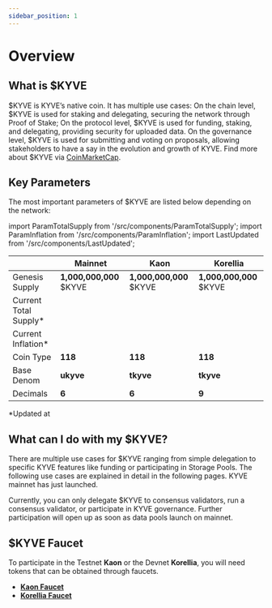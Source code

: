 ```yaml
---
sidebar_position: 1
---
```


# Overview

## What is \$KYVE

$KYVE is KYVE’s native coin. It has multiple use cases:
On the chain level, \$KYVE is used for staking and delegating, securing the network through Proof of Stake;
On the protocol level, \$KYVE is used for funding, staking, and delegating, providing security for uploaded data.
On the governance level, \$KYVE is used for submitting and voting on proposals, allowing stakeholders to have a say in the evolution and growth of KYVE.
Find more about \$KYVE via [CoinMarketCap](https://coinmarketcap.com/currencies/kyve-network).

## Key Parameters

The most important parameters of \$KYVE are listed below depending on the network:

import ParamTotalSupply from '/src/components/ParamTotalSupply';
import ParamInflation from '/src/components/ParamInflation';
import LastUpdated from '/src/components/LastUpdated';

|                        | Mainnet                                                                                    | Kaon                                                                                            | Korellia                                                                                            |
| ---------------------- | ------------------------------------------------------------------------------------------ | ----------------------------------------------------------------------------------------------- | --------------------------------------------------------------------------------------------------- |
| Genesis Supply         | **1,000,000,000** \$KYVE                                                                    | **1,000,000,000** \$KYVE                                                                         | **1,000,000,000** \$KYVE                                                                             |
| Current Total Supply\* | <ParamTotalSupply networkUrl="https://api-eu-1.kyve.network" denom="ukyve" decimals={6} /> | <ParamTotalSupply networkUrl="https://api-eu-1.kaon.kyve.network" denom="tkyve" decimals={6} /> | <ParamTotalSupply networkUrl="https://api-eu-1.korellia.kyve.network" denom="tkyve" decimals={9} /> |
| Current Inflation\*    | <ParamInflation networkUrl="https://api-eu-1.kyve.network" />                              | <ParamInflation networkUrl="https://api-eu-1.kaon.kyve.network" />                              | <ParamInflation networkUrl="https://api-eu-1.korellia.kyve.network" />                              |
| Coin Type              | **118**                                                                                    | **118**                                                                                         | **118**                                                                                             |
| Base Denom             | **ukyve**                                                                                  | **tkyve**                                                                                       | **tkyve**                                                                                           |
| Decimals               | **6**                                                                                      | **6**                                                                                           | **9**                                                                                               |

\*Updated at **<LastUpdated />**

## What can I do with my \$KYVE?

There are multiple use cases for \$KYVE ranging from simple delegation to specific KYVE features like funding or participating in Storage Pools. The following use cases are explained in detail in the following pages. KYVE mainnet has just launched.

Currently, you can only delegate \$KYVE to consensus validators, run a consensus validator, or participate in KYVE governance. Further participation will open up as soon as data pools launch on mainnet.

## \$KYVE Faucet

To participate in the Testnet **Kaon** or the Devnet **Korellia**, you will need tokens that can be obtained through faucets.

- **[Kaon Faucet](https://app.kaon.kyve.network/#/faucet)**
- **[Korellia Faucet](https://app.korellia.kyve.network/#/faucet)**